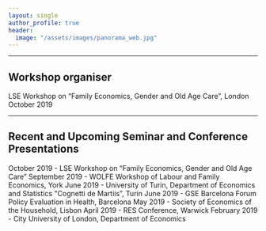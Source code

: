 ```yaml
---
layout: single
author_profile: true
header:
  image: "/assets/images/panorama_web.jpg"
---
```


---
## Workshop organiser

LSE Workshop on “Family Economics, Gender and Old Age Care”, London October 2019

---
## Recent and Upcoming Seminar and Conference Presentations

October 2019 - LSE Workshop on “Family Economics, Gender and Old Age Care”
September 2019 - WOLFE Workshop of Labour and Family Economics, York
June 2019 - University of Turin, Department of Economics and Statistics "Cognetti de Martiis”, Turin
June 2019 - GSE Barcelona Forum Policy Evaluation in Health, Barcelona
May 2019 - Society of Economics of the Household, Lisbon
April 2019 - RES Conference, Warwick
February 2019 - City University of London, Department of Economics
